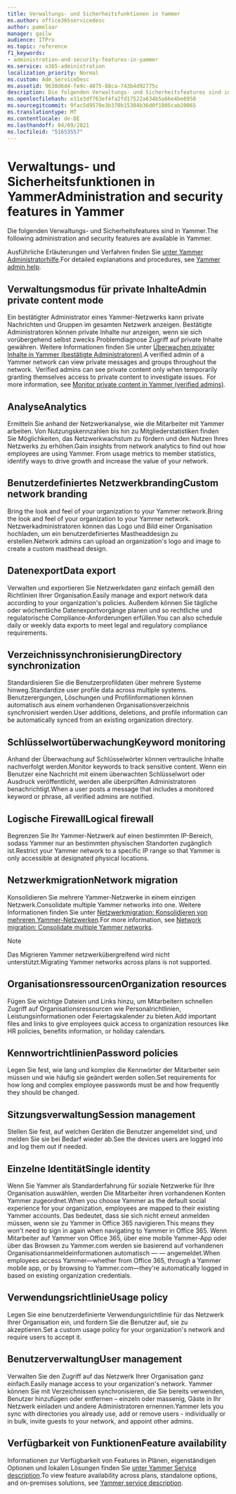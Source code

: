 ```yaml
---
title: Verwaltungs- und Sicherheitsfunktionen in Yammer
ms.author: office365servicedesc
author: pamelaar
manager: gailw
audience: ITPro
ms.topic: reference
f1_keywords:
- administration-and-security-features-in-yammer
ms.service: o365-administration
localization_priority: Normal
ms.custom: Adm_ServiceDesc
ms.assetid: 9638d6d4-fe9c-4075-88ca-743b4d92775c
description: Die folgenden Verwaltungs- und Sicherheitsfeatures sind in Yammer.
ms.openlocfilehash: e31e3df763ef4fa2fd17522a634b5a66e4be6958
ms.sourcegitcommit: 9fac5d9579e3b370b15384b36d0f1805cab20065
ms.translationtype: MT
ms.contentlocale: de-DE
ms.lasthandoff: 04/09/2021
ms.locfileid: "51653557"
---
```

# <a name="administration-and-security-features-in-yammer"></a><span data-ttu-id="67b8a-103">Verwaltungs- und Sicherheitsfunktionen in Yammer</span><span class="sxs-lookup"><span data-stu-id="67b8a-103">Administration and security features in Yammer</span></span>

<span data-ttu-id="67b8a-104">Die folgenden Verwaltungs- und Sicherheitsfeatures sind in Yammer.</span><span class="sxs-lookup"><span data-stu-id="67b8a-104">The following administration and security features are available in Yammer.</span></span>
  
<span data-ttu-id="67b8a-105">Ausführliche Erläuterungen und Verfahren finden Sie [unter Yammer Administratorhilfe](/yammer/).</span><span class="sxs-lookup"><span data-stu-id="67b8a-105">For detailed explanations and procedures, see [Yammer admin help](/yammer/).</span></span>

## <a name="admin-private-content-mode"></a><span data-ttu-id="67b8a-106">Verwaltungsmodus für private Inhalte</span><span class="sxs-lookup"><span data-stu-id="67b8a-106">Admin private content mode</span></span>

<span data-ttu-id="67b8a-p101">Ein bestätigter Administrator eines Yammer-Netzwerks kann private Nachrichten und Gruppen im gesamten Netzwerk anzeigen. Bestätigte Administratoren können private Inhalte nur anzeigen, wenn sie sich vorübergehend selbst zwecks Problemdiagnose Zugriff auf private Inhalte gewähren. Weitere Informationen finden Sie unter [Überwachen privater Inhalte in Yammer (bestätigte Administratoren)](/yammer/manage-security-and-compliance/monitor-private-content).</span><span class="sxs-lookup"><span data-stu-id="67b8a-p101">A verified admin of a Yammer network can view private messages and groups throughout the network.  Verified admins can see private content only when temporarily granting themselves access to private content to investigate issues.  For more information, see [Monitor private content in Yammer (verified admins)](/yammer/manage-security-and-compliance/monitor-private-content).</span></span>

## <a name="analytics"></a><span data-ttu-id="67b8a-110">Analyse</span><span class="sxs-lookup"><span data-stu-id="67b8a-110">Analytics</span></span>

<span data-ttu-id="67b8a-p102">Ermitteln Sie anhand der Netzwerkanalyse, wie die Mitarbeiter mit Yammer arbeiten. Von Nutzungskennzahlen bis hin zu Mitgliederstatistiken finden Sie Möglichkeiten, das Netzwerkwachstum zu fördern und den Nutzen Ihres Netzwerks zu erhöhen.</span><span class="sxs-lookup"><span data-stu-id="67b8a-p102">Gain insights from network analytics to find out how employees are using Yammer. From usage metrics to member statistics, identify ways to drive growth and increase the value of your network.</span></span>

## <a name="custom-network-branding"></a><span data-ttu-id="67b8a-113">Benutzerdefiniertes Netzwerkbranding</span><span class="sxs-lookup"><span data-stu-id="67b8a-113">Custom network branding</span></span>

<span data-ttu-id="67b8a-114">Bring the look and feel of your organization to your Yammer network.</span><span class="sxs-lookup"><span data-stu-id="67b8a-114">Bring the look and feel of your organization to your Yammer network.</span></span> <span data-ttu-id="67b8a-115">Netzwerkadministratoren können das Logo und Bild einer Organisation hochladen, um ein benutzerdefiniertes Mastheaddesign zu erstellen.</span><span class="sxs-lookup"><span data-stu-id="67b8a-115">Network admins can upload an organization's logo and image to create a custom masthead design.</span></span>

## <a name="data-export"></a><span data-ttu-id="67b8a-116">Datenexport</span><span class="sxs-lookup"><span data-stu-id="67b8a-116">Data export</span></span>

<span data-ttu-id="67b8a-117">Verwalten und exportieren Sie Netzwerkdaten ganz einfach gemäß den Richtlinien Ihrer Organisation.</span><span class="sxs-lookup"><span data-stu-id="67b8a-117">Easily manage and export network data according to your organization's policies.</span></span> <span data-ttu-id="67b8a-118">Außerdem können Sie tägliche oder wöchentliche Datenexportvorgänge planen und so rechtliche und regulatorische Compliance-Anforderungen erfüllen.</span><span class="sxs-lookup"><span data-stu-id="67b8a-118">You can also schedule daily or weekly data exports to meet legal and regulatory compliance requirements.</span></span>
  
## <a name="directory-synchronization"></a><span data-ttu-id="67b8a-119">Verzeichnissynchronisierung</span><span class="sxs-lookup"><span data-stu-id="67b8a-119">Directory synchronization</span></span>

<span data-ttu-id="67b8a-120">Standardisieren Sie die Benutzerprofildaten über mehrere Systeme hinweg.</span><span class="sxs-lookup"><span data-stu-id="67b8a-120">Standardize user profile data across multiple systems.</span></span> <span data-ttu-id="67b8a-121">Benutzerergungen, Löschungen und Profilinformationen können automatisch aus einem vorhandenen Organisationsverzeichnis synchronisiert werden.</span><span class="sxs-lookup"><span data-stu-id="67b8a-121">User additions, deletions, and profile information can be automatically synced from an existing organization directory.</span></span>

## <a name="keyword-monitoring"></a><span data-ttu-id="67b8a-122">Schlüsselwortüberwachung</span><span class="sxs-lookup"><span data-stu-id="67b8a-122">Keyword monitoring</span></span>

<span data-ttu-id="67b8a-123">Anhand der Überwachung auf Schlüsselwörter können vertrauliche Inhalte nachverfolgt werden.</span><span class="sxs-lookup"><span data-stu-id="67b8a-123">Monitor keywords to track sensitive content.</span></span> <span data-ttu-id="67b8a-124">Wenn ein Benutzer eine Nachricht mit einem überwachten Schlüsselwort oder Ausdruck veröffentlicht, werden alle überprüften Administratoren benachrichtigt.</span><span class="sxs-lookup"><span data-stu-id="67b8a-124">When a user posts a message that includes a monitored keyword or phrase, all verified admins are notified.</span></span>

## <a name="logical-firewall"></a><span data-ttu-id="67b8a-125">Logische Firewall</span><span class="sxs-lookup"><span data-stu-id="67b8a-125">Logical firewall</span></span>

<span data-ttu-id="67b8a-126">Begrenzen Sie Ihr Yammer-Netzwerk auf einen bestimmten IP-Bereich, sodass Yammer nur an bestimmten physischen Standorten zugänglich ist.</span><span class="sxs-lookup"><span data-stu-id="67b8a-126">Restrict your Yammer network to a specific IP range so that Yammer is only accessible at designated physical locations.</span></span>

## <a name="network-migration"></a><span data-ttu-id="67b8a-127">Netzwerkmigration</span><span class="sxs-lookup"><span data-stu-id="67b8a-127">Network migration</span></span>

<span data-ttu-id="67b8a-128">Konsolidieren Sie mehrere Yammer-Netzwerke in einem einzigen Netzwerk.</span><span class="sxs-lookup"><span data-stu-id="67b8a-128">Consolidate multiple Yammer networks into one.</span></span> <span data-ttu-id="67b8a-129">Weitere Informationen finden Sie unter [Netzwerkmigration: Konsolidieren von mehreren Yammer-Netzwerken](/yammer/configure-your-yammer-network/consolidate-multiple-yammer-networks).</span><span class="sxs-lookup"><span data-stu-id="67b8a-129">For more information, see [Network migration: Consolidate multiple Yammer networks](/yammer/configure-your-yammer-network/consolidate-multiple-yammer-networks).</span></span>
  
> [!NOTE]
> <span data-ttu-id="67b8a-130">Das Migrieren Yammer netzwerkübergreifend wird nicht unterstützt.</span><span class="sxs-lookup"><span data-stu-id="67b8a-130">Migrating Yammer networks across plans is not supported.</span></span> 

## <a name="organization-resources"></a><span data-ttu-id="67b8a-131">Organisationsressourcen</span><span class="sxs-lookup"><span data-stu-id="67b8a-131">Organization resources</span></span>

<span data-ttu-id="67b8a-132">Fügen Sie wichtige Dateien und Links hinzu, um Mitarbeitern schnellen Zugriff auf Organisationsressourcen wie Personalrichtlinien, Leistungsinformationen oder Feiertagskalender zu bieten.</span><span class="sxs-lookup"><span data-stu-id="67b8a-132">Add important files and links to give employees quick access to organization resources like HR policies, benefits information, or holiday calendars.</span></span>
  
## <a name="password-policies"></a><span data-ttu-id="67b8a-133">Kennwortrichtlinien</span><span class="sxs-lookup"><span data-stu-id="67b8a-133">Password policies</span></span>

<span data-ttu-id="67b8a-134">Legen Sie fest, wie lang und komplex die Kennwörter der Mitarbeiter sein müssen und wie häufig sie geändert werden sollen.</span><span class="sxs-lookup"><span data-stu-id="67b8a-134">Set requirements for how long and complex employee passwords must be and how frequently they should be changed.</span></span>
  
## <a name="session-management"></a><span data-ttu-id="67b8a-135">Sitzungsverwaltung</span><span class="sxs-lookup"><span data-stu-id="67b8a-135">Session management</span></span>

<span data-ttu-id="67b8a-136">Stellen Sie fest, auf welchen Geräten die Benutzer angemeldet sind, und melden Sie sie bei Bedarf wieder ab.</span><span class="sxs-lookup"><span data-stu-id="67b8a-136">See the devices users are logged into and log them out if needed.</span></span>

## <a name="single-identity"></a><span data-ttu-id="67b8a-137">Einzelne Identität</span><span class="sxs-lookup"><span data-stu-id="67b8a-137">Single identity</span></span>

<span data-ttu-id="67b8a-138">Wenn Sie Yammer als Standarderfahrung für soziale Netzwerke für Ihre Organisation auswählen, werden Die Mitarbeiter ihren vorhandenen Konten Yammer zugeordnet.</span><span class="sxs-lookup"><span data-stu-id="67b8a-138">When you choose Yammer as the default social experience for your organization, employees are mapped to their existing Yammer accounts.</span></span> <span data-ttu-id="67b8a-139">Das bedeutet, dass sie sich nicht erneut anmelden müssen, wenn sie zu Yammer in Office 365 navigieren.</span><span class="sxs-lookup"><span data-stu-id="67b8a-139">This means they won't need to sign in again when navigating to Yammer in Office 365.</span></span> <span data-ttu-id="67b8a-140">Wenn Mitarbeiter auf Yammer von Office 365, über eine mobile Yammer-App oder über das Browsen zu Yammer.com werden sie basierend auf vorhandenen Organisationsanmeldeinformationen automatisch &mdash; &mdash; angemeldet.</span><span class="sxs-lookup"><span data-stu-id="67b8a-140">When employees access Yammer&mdash;whether from Office 365, through a Yammer mobile app, or by browsing to Yammer.com&mdash;they're automatically logged in based on existing organization credentials.</span></span>

## <a name="usage-policy"></a><span data-ttu-id="67b8a-141">Verwendungsrichtlinie</span><span class="sxs-lookup"><span data-stu-id="67b8a-141">Usage policy</span></span>

<span data-ttu-id="67b8a-142">Legen Sie eine benutzerdefinierte Verwendungsrichtlinie für das Netzwerk Ihrer Organisation ein, und fordern Sie die Benutzer auf, sie zu akzeptieren.</span><span class="sxs-lookup"><span data-stu-id="67b8a-142">Set a custom usage policy for your organization's network and require users to accept it.</span></span>

## <a name="user-management"></a><span data-ttu-id="67b8a-143">Benutzerverwaltung</span><span class="sxs-lookup"><span data-stu-id="67b8a-143">User management</span></span>

<span data-ttu-id="67b8a-144">Verwalten Sie den Zugriff auf das Netzwerk Ihrer Organisation ganz einfach.</span><span class="sxs-lookup"><span data-stu-id="67b8a-144">Easily manage access to your organization's network.</span></span> <span data-ttu-id="67b8a-145">Yammer können Sie mit Verzeichnissen synchronisieren, die Sie bereits verwenden, Benutzer hinzufügen oder entfernen – einzeln oder massenig, Gäste in Ihr Netzwerk einladen und andere Administratoren ernennen.</span><span class="sxs-lookup"><span data-stu-id="67b8a-145">Yammer lets you sync with directories you already use, add or remove users - individually or in bulk, invite guests to your network, and appoint other admins.</span></span>

## <a name="feature-availability"></a><span data-ttu-id="67b8a-146">Verfügbarkeit von Funktionen</span><span class="sxs-lookup"><span data-stu-id="67b8a-146">Feature availability</span></span>

<span data-ttu-id="67b8a-147">Informationen zur Verfügbarkeit von Features in Plänen, eigenständigen Optionen und lokalen Lösungen finden Sie [unter Yammer Service description](yammer-service-description.md).</span><span class="sxs-lookup"><span data-stu-id="67b8a-147">To view feature availability across plans, standalone options, and on-premises solutions, see [Yammer service description](yammer-service-description.md).</span></span>
